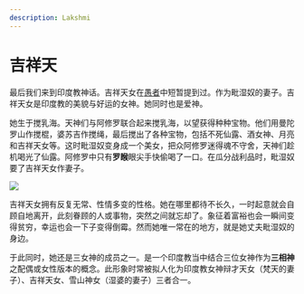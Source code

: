 ```yaml
---
description: Lakshmi
---
```


# 吉祥天

最后我们来到印度教神话。吉祥天女在[愚者](https://zhuanlan.zhihu.com/p/22841728)中短暂提到过。作为毗湿奴的妻子。吉祥天女是印度教的美貌与好运的女神。她同时也是爱神。

她生于搅乳海。天神们与阿修罗联合起来搅乳海，以望获得种种宝物。他们用曼陀罗山作搅棍，婆苏吉作搅绳，最后搅出了各种宝物，包括不死仙露、酒女神、月亮和吉祥天女等。这时毗湿奴变身成一个美女，把众阿修罗迷得魂不守舍，天神们趁机喝光了仙露。阿修罗中只有**罗睺**眼尖手快偷喝了一口。在瓜分战利品时，毗湿奴要了吉祥天女作妻子。

![](https://pic4.zhimg.com/80/v2-3a3c6bd4e6ac64f7316ba19372fb3b1b_720w.jpg)

吉祥天女拥有反复无常、性情多变的性格。她在哪里都待不长久，一时起意就会自顾自地离开，此刻眷顾的人或事物，突然之间就忘却了。象征着富裕也会一瞬间变得贫穷，幸运也会一下子变得倒霉。然而她唯一常在的地方，就是她丈夫毗湿奴的身边。

于此同时，她还是三女神的成员之一。是一个印度教当中结合三位女神作为**三相神**之配偶或女性版本的概念。此形象时常被拟人化为印度教女神辩才天女（梵天的妻子）、吉祥天女、雪山神女（湿婆的妻子）三者合一。

